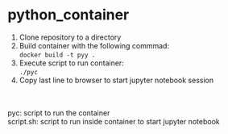 # python_container
1. Clone repository to a directory
2. Build container with the following commmad:<br>
```docker build -t pyy .```<br>
3. Execute script to run container:<br>
```./pyc```<br>
4. Copy last line to browser to start jupyter notebook session
<br>
<br>
pyc: script to run the container<br>
script.sh: script to run inside container to start jupyter notebook
